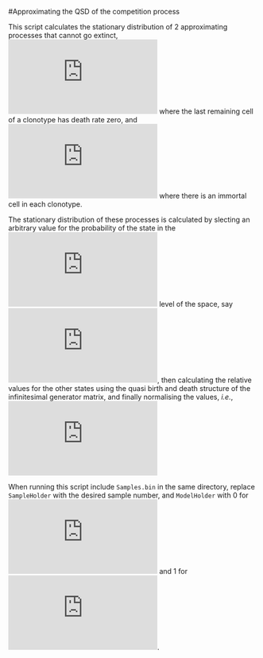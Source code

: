 #Approximating the QSD of the competition process

This script calculates the stationary distribution of 2 approximating processes that cannot go extinct, ![equation](https://latex.codecogs.com/svg.latex?%5Cmathcal%7BX%7D%5E%7B%281%29%7D) where the last remaining cell of a clonotype has death rate zero, and ![equation](https://latex.codecogs.com/svg.latex?%5Cmathcal%7BX%7D%5E%7B%282%29%7D) where there is an immortal cell in each clonotype. 

The stationary distribution of these processes is calculated by slecting an arbitrary value for the probability of the state in the ![equation](https://latex.codecogs.com/svg.latex?%5Ceta) level of the space, say ![equation](https://latex.codecogs.com/svg.latex?%5Cpi%5E%7B*%7D_%7B%5Ceta%7D%3D1), then calculating the relative values for the other states using the quasi birth and death structure of the infinitesimal generator matrix, and finally normalising the values, *i.e.*, ![equation](https://latex.codecogs.com/svg.latex?%5Cpi_%7Bk%7D%3D%5Cfrac%7B%5Cpi%5E%7B*%7D_%7Bk%7D%7D%7B%5Csum%5Climits_%7Bi%3D%5Ceta%7D%5E%7BN%7D%5Csum%5Climits_%7Bj%3D1%7D%5E%7BL_%7Bi%7D%7D%5Cpi%5E%7B*%7D_%7Bi%2Cj%7D%7D)

When running this script include `Samples.bin` in the same directory, replace `SampleHolder` with the desired sample number, and `ModelHolder` with 0 for ![equation](https://latex.codecogs.com/svg.latex?%5Cmathcal%7BX%7D%5E%7B%281%29%7D) and 1 for ![equation](https://latex.codecogs.com/svg.latex?%5Cmathcal%7BX%7D%5E%7B%282%29%7D).